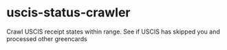 # uscis-status-crawler
Crawl USCIS receipt states within range. See if USCIS has skipped you and processed other greencards
